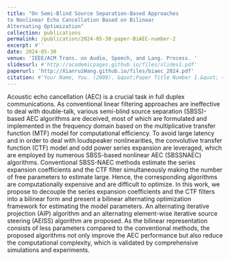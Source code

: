 ```yaml
---
title: "On Semi-Blind Source Separation-Based Approaches
to Nonlinear Echo Cancellation Based on Bilinear
Alternating Optimization"
collection: publications
permalink: /publication/2024-05-30-paper-BiAEC-number-2
excerpt: #''
date: 2024-05-30
venue: 'IEEE/ACM Trans. on Audio, Speech, and Lang. Process. '
slidesurl: #'http://academicpages.github.io/files/slides1.pdf'
paperurl: 'http://XianruiWang.github.io/files/biaec_2024.pdf'
citation: #'Your Name, You. (2009). &quot;Paper Title Number 1.&quot; <i>Journal 1</i>. 1(1).'
---
```


Acoustic echo cancellation (AEC) is a crucial task in
full duplex communications. As conventional linear filtering approaches are ineffective to deal with double-talk, various semi-blind
source separation (SBSS)-based AEC algorithms are deceived,
most of which are formulated and implemented in the frequency domain based on the multiplicative transfer function (MTF) model for
computational efficiency. To avoid large latency and in order to deal
with loudspeaker nonlinearities, the convolutive transfer function
(CTF) model and odd power series expansion are leveraged, which
are employed by numerous SBSS-based nonlinear AEC (SBSSNAEC) algorithms. Conventional SBSS-NAEC methods estimate
the series expansion coefficients and the CTF filter simultaneously
making the number of free parameters to estimate large. Hence, the
corresponding algorithms are computationally expensive and are
difficult to optimize. In this work, we propose to decouple the series
expansion coefficients and the CTF filters into a bilinear form and
present a bilinear alternating optimization framework for estimating the model parameters. An alternating iterative projection (AIP)
algorithm and an alternating element-wise iterative source steering
(AEISS) algorithm are proposed. As the bilinear representation
consists of less parameters compared to the conventional methods,
the proposed algorithms not only improve the AEC performance
but also reduce the computational complexity, which is validated
by comprehensive simulations and experiments.